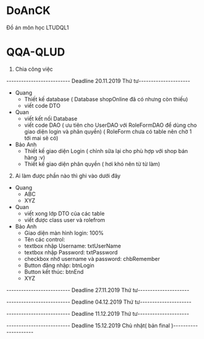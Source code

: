 # DoAnCK
Đồ án môn học LTUDQL1
# QQA-QLUD

1. Chia công việc

-------------------------- Deadline 20.11.2019 Thứ tư---------------------

* Quang 
  * Thiết kế database ( Database shopOnline đã có nhưng còn thiếu)
  * viết code DTO 
* Quan 
  * viết kết nối Database
  * viết code DAO ( ưu tiên cho UserDAO với RoleFormDAO để dùng cho giao diện login và phân quyền) ( RoleForm chưa có table nên chờ 1 tới mai sẽ có)
* Bảo Anh
  * Thiết kế giao diện Login ( chỉnh sữa lại cho phù hợp với shop bán hàng :v)
  * Thiết kế giao diện phân quyền ( hơi khó nên từ từ làm)
2. Ai làm được phần nào thì ghi vào dưới đây
 * Quang
    * ABC
    * XYZ
 * Quan
    * viết xong lớp DTO của các table
    * viết được class user và  rolefrom  
 * Bảo Anh
    * Giao diện màn hình login: 100%
    * Tên các control:
    * textbox nhập Username: txtUserName
    * textbox nhập Password: txtPassword
    * checkbox nhớ username và password: chbRemember
    * Button đăng nhập: btnLogin
    * Button kết thúc: btnEnd
    * XYZ
  
-------------------------- Deadline 27.11.2019 Thứ tư---------------------

-------------------------- Deadline 04.12.2019 Thứ tư---------------------

-------------------------- Deadline 11.12.2019 Thứ tư---------------------

-------------------------- Deadline 15.12.2019 Chủ nhật( bản final )---------------------
